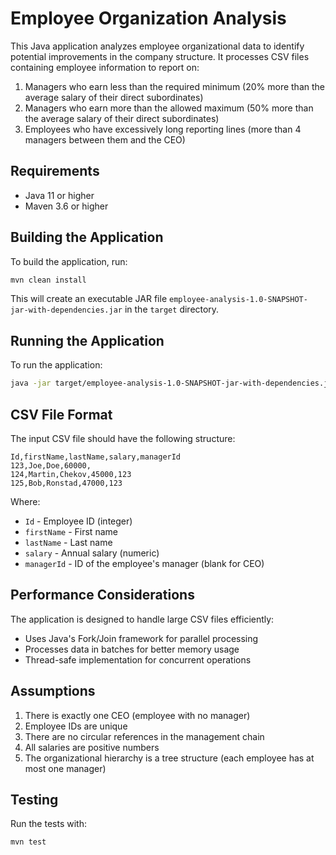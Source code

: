 # Employee Organization Analysis

This Java application analyzes employee organizational data to identify potential improvements in the company structure. It processes CSV files containing employee information to report on:

1. Managers who earn less than the required minimum (20% more than the average salary of their direct subordinates)
2. Managers who earn more than the allowed maximum (50% more than the average salary of their direct subordinates)
3. Employees who have excessively long reporting lines (more than 4 managers between them and the CEO)

## Requirements

- Java 11 or higher
- Maven 3.6 or higher

## Building the Application

To build the application, run:

```bash
mvn clean install
```

This will create an executable JAR file `employee-analysis-1.0-SNAPSHOT-jar-with-dependencies.jar` in the `target` directory.

## Running the Application

To run the application:

```bash
java -jar target/employee-analysis-1.0-SNAPSHOT-jar-with-dependencies.jar path/to/employees.csv
```

## CSV File Format

The input CSV file should have the following structure:

```
Id,firstName,lastName,salary,managerId
123,Joe,Doe,60000,
124,Martin,Chekov,45000,123
125,Bob,Ronstad,47000,123
```

Where:
- `Id` - Employee ID (integer)
- `firstName` - First name
- `lastName` - Last name
- `salary` - Annual salary (numeric)
- `managerId` - ID of the employee's manager (blank for CEO)

## Performance Considerations

The application is designed to handle large CSV files efficiently:

- Uses Java's Fork/Join framework for parallel processing
- Processes data in batches for better memory usage
- Thread-safe implementation for concurrent operations

## Assumptions

1. There is exactly one CEO (employee with no manager)
2. Employee IDs are unique
3. There are no circular references in the management chain
4. All salaries are positive numbers
5. The organizational hierarchy is a tree structure (each employee has at most one manager)

## Testing

Run the tests with:

```bash
mvn test
```
